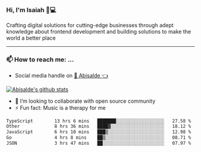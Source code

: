 ### Hi, I'm Isaiah 🌻💻

<!--
<img src="https://res.cloudinary.com/abisalde/image/upload/c_scale,h_311,w_816/v1616039512/Abisalde_github.gif" alt="Isaiah Abiodun (Abisalde) small video about his profile on Github"> 
-->

Crafting digital solutions for cutting-edge businesses through adept knowledge about frontend development and building solutions to make the world a better place
<hr>

### 📫 How to reach me: ...
- Social media handle on <a href="https://twitter.com/abisalde">🔔  Abisalde   👈</a>


[![Abisalde's github stats](https://github-readme-stats.vercel.app/api?username=abisalde)](https://github.com/abisalde/github-readme-stats)

- 👯 I’m looking to collaborate with open source community
- ⚡ Fun fact: Music is a therapy for me


<!--
**abisalde/Abisalde** is a ✨ _special_ ✨ repository because its `README.md` (this file) appears on your GitHub profile.

Here are some ideas to get you started:


- 👯 I’m looking to collaborate with open source community
- 🤔 I’m looking for help with ...
- 💬 Ask me about ...
- 📫 How to reach me: ...
- 😄 Pronouns: ...
- ⚡ Fun fact: ...
-->

<!--START_SECTION:waka-->

```txt
TypeScript        13 hrs 6 mins   ███████░░░░░░░░░░░░░░░░░░   27.58 %
Other             8 hrs 36 mins   ████▓░░░░░░░░░░░░░░░░░░░░   18.12 %
JavaScript        6 hrs 10 mins   ███▒░░░░░░░░░░░░░░░░░░░░░   12.98 %
Go                4 hrs 8 mins    ██▒░░░░░░░░░░░░░░░░░░░░░░   08.71 %
JSON              3 hrs 47 mins   ██░░░░░░░░░░░░░░░░░░░░░░░   07.97 %
```

<!--END_SECTION:waka-->

